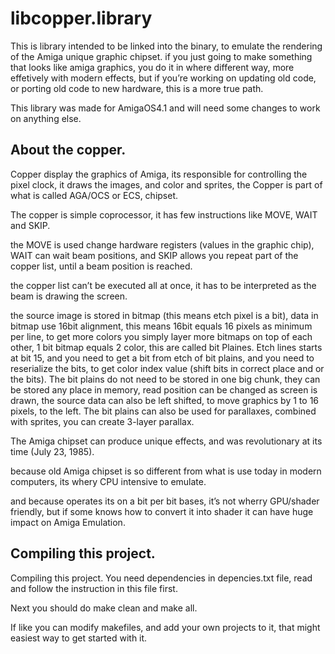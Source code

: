 # libcopper.library

This is library intended to be linked into the binary, to emulate the rendering of the Amiga unique graphic chipset.
if you just going to make something that looks like amiga graphics, you do it in where different way, more effetively with modern effects,
but if you’re working on updating old code, or porting old code to new hardware, this is a more true path.

This library was made for AmigaOS4.1 and will need some changes to work on anything else.

About the copper.
---

Copper display the graphics of Amiga, its responsible for controlling the pixel clock, it draws the images, 
and color and sprites, the Copper is part of what is called AGA/OCS or ECS, chipset.

The copper is simple coprocessor, it has few instructions like MOVE, WAIT and SKIP.

the MOVE is used change hardware registers (values in the graphic chip), WAIT can wait beam positions, 
and SKIP allows you repeat part of the copper list, until a beam position is reached.

the copper list can’t be executed all at once, it has to be interpreted as the beam is drawing the screen.

the source image is stored in bitmap (this means etch pixel is a bit), data in bitmap use 16bit alignment, this means 16bit equals 16 pixels as minimum per line, to get more colors you simply layer more bitmaps on top of each other, 1 bit bitmap equals 2 color, this are called bit Plaines. Etch lines starts at bit 15, and you need to get a bit from etch of bit plains, and you need to reserialize the bits, to get color index value (shift bits in correct place and or the bits).  The bit plains do not need to be stored in one big chunk, they can be stored any place in memory, read position can be changed as screen is drawn, the source data can also be left shifted, to move graphics by 1 to 16 pixels, to the left. The bit plains can also be used for parallaxes, combined with sprites, you can create 3-layer parallax.

The Amiga chipset can produce unique effects, and was revolutionary at its time (July 23, 1985).

because old Amiga chipset is so different from what is use today in modern computers, its whery CPU intensive to emulate. 

and because operates its on a bit per bit bases, it’s not wherry GPU/shader friendly, 
but if some knows how to convert it into shader it can have huge impact on Amiga Emulation.

Compiling this project.
---

Compiling this project.
You need dependencies in depencies.txt file, 
read and follow the instruction in this file first.

Next you should do 
make clean
and
make all.

If like you can modify makefiles, and add your own projects to it, 
that might easiest way to get started with it.




